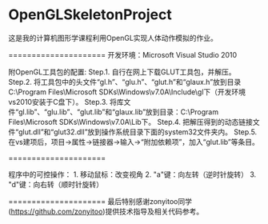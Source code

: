 OpenGLSkeletonProject
=====================

这是我的计算机图形学课程利用OpenGL实现人体动作模拟的作业。

=====================
开发环境：Microsoft Visual Studio 2010

附OpenGL工具包的配置:
	Step.1. 自行在网上下载GLUT工具包，并解压。
	Step.2. 将工具包中的头文件“gl.h”、“glu.h”、“glut.h”和“glaux.h”放到目录C:\Program Files\Microsoft SDKs\Windows\v7.0A\Include\gl下（开发环境vs2010安装于C盘下）。
	Step.3. 将库文件“gl.lib”、“glu.lib”、“glut.lib”和“glaux.lib”放到目录：C:\Program Files\Microsoft SDKs\Windows\v7.0A\Lib下。
	Step.4. 把解压得到的动态链接文件“glut.dll”和“glut32.dll”放到操作系统目录下面的system32文件夹内。
	Step.5. 在vs建项后，项目->属性->链接器->输入->“附加依赖项”，加入“glut.lib”等条目。

=====================

程序中的可控操作：
	1. 移动鼠标：改变视角
	2. "a"键：向左转（逆时针旋转）
	3. "d"键：向右转（顺时针旋转）

=====================
最后特别感谢zonyitoo同学(https://github.com/zonyitoo)提供技术指导及相关代码参考。
